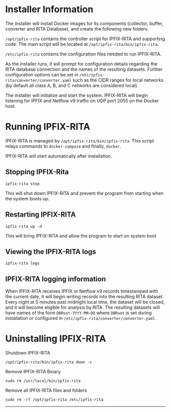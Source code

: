 # Installer Information

The installer will install Docker images for its components (collector, buffer, converter and
RITA Database), and create the following new folders.

`/opt/ipfix-rita` contains the controller script for IPFIX-RITA and supporting
code. The main script will be located at `/opt/ipfix-rita/bin/ipfix-rita`.

`/etc/ipfix-rita` contains the configuration files needed to run IPFIX-RITA.

As the installer runs, it will prompt for configuration details regarding the RITA database
connection and the names of the resulting datasets. Further configuration options
can be set in `/etc/ipfix-rita/converter/converter.yaml` such as the CIDR
ranges for local networks (by default all class A, B, and C networks are considered local).

The installer will initialize and start the system. IPFIX-RITA will begin listening for
IPFIX and Netflow v9 traffic on UDP port 2055 on the Docker host.

# Running IPFIX-RITA

IPFIX-RITA is managed by `/opt/ipfix-rita/bin/ipfix-rita`. This script relays
commands to `docker-compose` and finally, `docker`.

IPFIX-RITA will start automatically after installation.

## Stopping IPFIX-Rita

```
ipfix-rita stop
```
This will shut down IPFIX-RITA and prevent the program from starting when
the system boots up.

## Restarting IPFIX-RITA

```
ipfix-rita up -d
```
This will bring IPFIX-RITA and allow the program to start on system boot

## Viewing the IPFIX-RITA logs

```
ipfix-rita logs
```

## IPFIX-RITA logging information

When IPFIX-RITA receives IPFIX or Netflow v9 records timestamped with the
current date, it will begin writing records into the resulting RITA dataset.
Every night at 5 minutes past midnight local time, the dataset will be closed,
and it will become eligible for analysis by RITA. The resulting datasets will
have names of the form `DBRoot-YYYY-MM-DD` where `DBRoot` is set during
installation or configured in `/etc/ipfix-rita/converter/converter.yaml`.

# Uninstalling IPFIX-RITA

Shutdown IPFIX-RITA
```
/opt/ipfix-rita/bin/ipfix-rita down -v
```

Remove IPFIX-RITA Binary
```
sudo rm /usr/local/bin/ipfix-rita
```

Remove all IPFIX-RITA files and folders
```
sudo rm -rf /opt/ipfix-rita /etc/ipfix-rita
```

---
